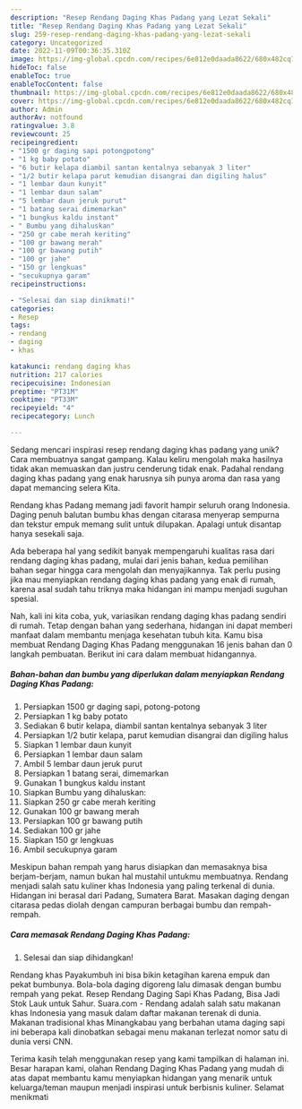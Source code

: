 ```yaml
---
description: "Resep Rendang Daging Khas Padang yang Lezat Sekali"
title: "Resep Rendang Daging Khas Padang yang Lezat Sekali"
slug: 259-resep-rendang-daging-khas-padang-yang-lezat-sekali
category: Uncategorized
date: 2022-11-09T00:36:35.310Z
image: https://img-global.cpcdn.com/recipes/6e812e0daada8622/680x482cq70/rendang-daging-khas-padang-foto-resep-utama.jpg
hideToc: false
enableToc: true
enableTocContent: false
thumbnail: https://img-global.cpcdn.com/recipes/6e812e0daada8622/680x482cq70/rendang-daging-khas-padang-foto-resep-utama.jpg
cover: https://img-global.cpcdn.com/recipes/6e812e0daada8622/680x482cq70/rendang-daging-khas-padang-foto-resep-utama.jpg
author: Admin
authorAv: notfound
ratingvalue: 3.8
reviewcount: 25
recipeingredient:
- "1500 gr daging sapi potongpotong"
- "1 kg baby potato"
- "6 butir kelapa diambil santan kentalnya sebanyak 3 liter"
- "1/2 butir kelapa parut kemudian disangrai dan digiling halus"
- "1 lembar daun kunyit"
- "1 lembar daun salam"
- "5 lembar daun jeruk purut"
- "1 batang serai dimemarkan"
- "1 bungkus kaldu instant"
- " Bumbu yang dihaluskan"
- "250 gr cabe merah keriting"
- "100 gr bawang merah"
- "100 gr bawang putih"
- "100 gr jahe"
- "150 gr lengkuas"
- "secukupnya garam"
recipeinstructions:

- "Selesai dan siap dinikmati!"
categories:
- Resep
tags:
- rendang
- daging
- khas

katakunci: rendang daging khas 
nutrition: 217 calories
recipecuisine: Indonesian
preptime: "PT31M"
cooktime: "PT33M"
recipeyield: "4"
recipecategory: Lunch

---
```





Sedang mencari inspirasi resep rendang daging khas padang yang unik? Cara membuatnya sangat gampang. Kalau keliru mengolah maka hasilnya tidak akan memuaskan dan justru cenderung tidak enak. Padahal rendang daging khas padang yang enak harusnya sih punya aroma dan rasa yang dapat memancing selera Kita.





Rendang khas Padang memang jadi favorit hampir seluruh orang Indonesia. Daging penuh balutan bumbu khas dengan citarasa menyerap sempurna dan tekstur empuk memang sulit untuk dilupakan. Apalagi untuk disantap hanya sesekali saja.

Ada beberapa hal yang sedikit banyak mempengaruhi kualitas rasa dari rendang daging khas padang, mulai dari jenis bahan, kedua pemilihan bahan segar hingga cara mengolah dan menyajikannya. Tak perlu pusing jika mau menyiapkan rendang daging khas padang yang enak di rumah, karena asal sudah tahu triknya maka hidangan ini mampu menjadi suguhan spesial.






Nah, kali ini kita coba, yuk, variasikan rendang daging khas padang sendiri di rumah. Tetap dengan bahan yang sederhana, hidangan ini dapat memberi manfaat dalam membantu menjaga kesehatan tubuh kita. Kamu bisa membuat Rendang Daging Khas Padang menggunakan 16 jenis bahan dan 0 langkah pembuatan. Berikut ini cara dalam membuat hidangannya.

<!--inarticleads1-->

##### Bahan-bahan dan bumbu yang diperlukan dalam menyiapkan Rendang Daging Khas Padang:

1. Persiapkan 1500 gr daging sapi, potong-potong
1. Persiapkan 1 kg baby potato
1. Sediakan 6 butir kelapa, diambil santan kentalnya sebanyak 3 liter
1. Persiapkan 1/2 butir kelapa, parut kemudian disangrai dan digiling halus
1. Siapkan 1 lembar daun kunyit
1. Persiapkan 1 lembar daun salam
1. Ambil 5 lembar daun jeruk purut
1. Persiapkan 1 batang serai, dimemarkan
1. Gunakan 1 bungkus kaldu instant
1. Siapkan  Bumbu yang dihaluskan:
1. Siapkan 250 gr cabe merah keriting
1. Gunakan 100 gr bawang merah
1. Persiapkan 100 gr bawang putih
1. Sediakan 100 gr jahe
1. Siapkan 150 gr lengkuas
1. Ambil secukupnya garam


Meskipun bahan rempah yang harus disiapkan dan memasaknya bisa berjam-berjam, namun bukan hal mustahil untukmu membuatnya. Rendang menjadi salah satu kuliner khas Indonesia yang paling terkenal di dunia. Hidangan ini berasal dari Padang, Sumatera Barat. Masakan daging dengan citarasa pedas diolah dengan campuran berbagai bumbu dan rempah-rempah. 

<!--inarticleads2-->

##### Cara memasak Rendang Daging Khas Padang:


1. Selesai dan siap dihidangkan!

Rendang khas Payakumbuh ini bisa bikin ketagihan karena empuk dan pekat bumbunya. Bola-bola daging digoreng lalu dimasak dengan bumbu rempah yang pekat. Resep Rendang Daging Sapi Khas Padang, Bisa Jadi Stok Lauk untuk Sahur. Suara.com - Rendang adalah salah satu makanan khas Indonesia yang masuk dalam daftar makanan terenak di dunia. Makanan tradisional khas Minangkabau yang berbahan utama daging sapi ini beberapa kali dinobatkan sebagai menu makanan terlezat nomor satu di dunia versi CNN. 

Terima kasih telah menggunakan resep yang kami tampilkan di halaman ini. Besar harapan kami, olahan Rendang Daging Khas Padang yang mudah di atas dapat membantu kamu menyiapkan hidangan yang menarik untuk keluarga/teman maupun menjadi inspirasi untuk berbisnis kuliner. Selamat menikmati
